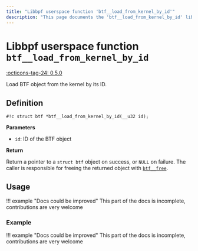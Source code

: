 ```yaml
---
title: "Libbpf userspace function 'btf__load_from_kernel_by_id'"
description: "This page documents the 'btf__load_from_kernel_by_id' libbpf userspace function, including its definition, usage, and examples."
---
```

# Libbpf userspace function `btf__load_from_kernel_by_id`

<!-- [LIBBPF_TAG] -->
[:octicons-tag-24: 0.5.0](https://github.com/libbpf/libbpf/releases/tag/v0.5.0)
<!-- [/LIBBPF_TAG] -->

Load BTF object from the kernel by its ID.

## Definition

`#!c struct btf *btf__load_from_kernel_by_id(__u32 id);`

**Parameters**

- `id`: ID of the BTF object

**Return**

Return a pointer to a `struct btf` object on success, or `NULL` on failure. The caller is responsible for freeing the returned object with [`btf__free`](btf__free.md).

## Usage

!!! example "Docs could be improved"
    This part of the docs is incomplete, contributions are very welcome

### Example

!!! example "Docs could be improved"
    This part of the docs is incomplete, contributions are very welcome
